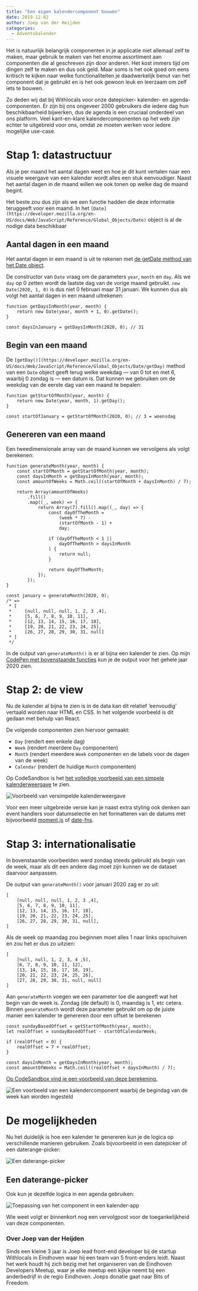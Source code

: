 ```yaml
---
title: "Een eigen kalendercomponent bouwen"
date: 2019-12-02
author: Joep van der Heijden
categories: 
  - Adventskalender
---
```

Het is natuurlijk belangrijk componenten in je applicatie niet allemaal zelf te maken, maar gebruik te maken van het enorme assortiment aan componenten die al geschreven zijn door anderen. Het kost immers tijd om dingen zelf te maken en dus ook geld. Maar soms is het ook goed om eens kritisch te kijken naar welke functionaliteiten je daadwerkelijk benut van het component dat je gebruikt en is het ook gewoon leuk en leerzaam om zelf iets te bouwen.

Zo deden wij dat bij Withlocals voor onze datepicker- kalender- en agenda-componenten. Er zijn bij ons ongeveer 2000 gebruikers die iedere dag hun beschikbaarheid bijwerken, dus de agenda is een cruciaal onderdeel van ons platform. Veel kant-en-klare kalendercomponenten op het web zijn echter te uitgebreid voor ons, omdat ze moeten werken voor iedere mogelijke use-case.

# Stap 1: datastructuur

Als je per maand het aantal dagen weet en hoe je dit kunt vertalen naar een visuele weergave van een kalender wordt alles een stuk eenvoudiger. Naast het aantal dagen in de maand willen we ook tonen op welke dag de maand begint.

Het beste zou dus zijn als we een functie hadden die deze informatie teruggeeft voor een maand. In het `[Date](https://developer.mozilla.org/en-US/docs/Web/JavaScript/Reference/Global_Objects/Date)` object is al de nodige data beschikbaar

## Aantal dagen in een maand

Het aantal dagen in een maand is uit te rekenen met [de getDate method van het Date object](https://developer.mozilla.org/en-US/docs/Web/JavaScript/Reference/Global_Objects/Date/getDate).

De constructor van `Date` vraag om de parameters `year`, `month` en `day`. Als we `day` op 0 zetten wordt de laatste dag van de vorige maand gebruikt. `new Date(2020, 1, 0)` is dus niet 0 februari maar 31 januari. We kunnen dus als volgt het aantal dagen in een maand uitrekenen:

```
function getDaysInMonth(year, month) {
    return new Date(year, month + 1, 0).getDate();
}

const daysInJanuary = getDaysInMonth(2020, 0); // 31
```

## Begin van een maand

De `[getDay()](https://developer.mozilla.org/en-US/docs/Web/JavaScript/Reference/Global_Objects/Date/getDay)` method van een `Date` object geeft terug welke weekdag — van 0 tot en met 6, waarbij 0 zondag is — een datum is. Dat kunnen we gebruiken om de weekdag van de eerste dag van een maand te bepalen:

```
function getStartOfMonth(year, month) {
    return new Date(year, month, 1).getDay();
}

const startOfJanuary = getStartOfMonth(2020, 0); // 3 = woensdag
```

## Genereren van een maand

Een tweedimensionale array van de maand kunnen we vervolgens als volgt berekenen:

```
function generateMonth(year, month) {
    const startOfMonth = getStartOfMonth(year, month);
    const daysInMonth = getDaysInMonth(year, month);
    const amountOfWeeks = Math.ceil((startOfMonth + daysInMonth) / 7);

    return Array(amountOfWeeks)
        .fill()
        .map((_, week) => {
            return Array(7).fill().map((_, day) => {
                const dayOfTheMonth = 
                    (week * 7) -
                    (startOfMonth - 1) +
                    day;

                if (dayOfTheMonth < 1 ||
                    dayOfTheMonth > daysInMonth
                ) {
                    return null;
                }

                return dayOfTheMonth;
            });
        });
}

const january = generateMonth(2020, 0);
/* =>
 * [
 *     [null, null, null, 1, 2, 3 ,4],
 *     [5, 6, 7, 8, 9, 10, 11],
 *     [12, 13, 14, 15, 16, 17, 18],
 *     [19, 20, 21, 22, 23, 24, 25],
 *     [26, 27, 28, 29, 30, 31, null]
 * ]
 */
```

In de output van `generateMonth()` is er al bijna een kalender te zien. Op mijn [CodePen met bovenstaande functies](https://codepen.io/klaasvaak/pen/pooYEGe?editors=0011) kun je de output voor het gehele jaar 2020 zien.

# Stap 2: de view

Nu de kalender al bijna te zien is in de data kan dit relatief ‘eenvoudig’ vertaald worden naar HTML en CSS. In het volgende voorbeeld is dit gedaan met behulp van React.

De volgende componenten zien hiervoor gemaakt:

* `Day` (rendert een enkele dag)
* `Week` (rendert meerdere `Day` componenten)
* `Month` (rendert meerdere `Week` componenten en de labels voor de dagen van de week)
* `Calendar` (rendert de huidige `Month` componenten)

Op CodeSandbox is het [het volledige voorbeeld van een simpele kalenderweergave](https://codesandbox.io/s/heuristic-mestorf-oxmtu) te zien.

![Voorbeeld van versimpelde kalenderweergave](https://fronteers.nl/_img/adventskalender/02-12-2019-1.png)



Voor een meer uitgebreide versie kan je naast extra styling ook denken aan event handlers voor datumselectie en het formatteren van de datums met bijvoorbeeld [moment.js](https://momentjs.com/) of [date-fns](https://date-fns.org/).

# Stap 3: internationalisatie

In bovenstaande voorbeelden werd zondag steeds gebruikt als begin van de week, maar als dit een andere dag moet zijn kunnen we de dataset daarvoor aanpassen.

De output van `generateMonth()` voor januari 2020 zag er zo uit:

```
[
    [null, null, null, 1, 2, 3 ,4],
    [5, 6, 7, 8, 9, 10, 11],
    [12, 13, 14, 15, 16, 17, 18],
    [19, 20, 21, 22, 23, 24, 25],
    [26, 27, 28, 29, 30, 31, null],
]
```

Als de week op maandag zou beginnen moet alles 1 naar links opschuiven en zou het er dus zo uitzien:

```
[
    [null, null, 1, 2, 3, 4 ,5],
    [6, 7, 8, 9, 10, 11, 12],
    [13, 14, 15, 16, 17, 18, 19],
    [20, 21, 22, 23, 24, 25, 26],
    [27, 28, 29, 30, 31, null, null]
]
```

Aan `generateMonth` voegen we een parameter toe die aangeeft wat het begin van de week is. Zondag (de default) is 0, maandag is 1, etc cetera. Binnen `generateMonth` wordt deze parameter gebruikt om op de juiste manier een kalender te genereren door een offset te berekenen

```
const sundayBasedOffset = getStartOfMonth(year, month);
let realOffset = sundayBasedOffset - startOfCalendarWeek;

if (realOffset < 0) {
    realOffset = 7 + realOffset;
}

const daysInMonth = getDaysInMonth(year, month);
const amountOfWeeks = Math.ceil((realOffset + daysInMonth) / 7);
```

[Op CodeSandbox vind je een voorbeeld van deze berekening.](https://codesandbox.io/s/vigorous-tesla-97y6s)

![Een voorbeeld van een kalendercomponent waarbij de begindag van de week kan worden ingesteld](https://fronteers.nl/_img/adventskalender/02-12-2019-2.png)



# De mogelijkheden

Nu het duidelijk is hoe een kalender te genereren kun je de logica op verschillende manieren gebruiken. Zoals bijvoorbeeld in een datepicker of een daterange-picker:

![Een daterange-picker](https://fronteers.nl/_img/adventskalender/02-12-2019-3.gif)

## Een daterange-picker

Ook kun je dezelfde logica in een agenda gebruiken:

![Toepassing van het component in een kalender-app](https://fronteers.nl/_img/adventskalender/02-12-2019-4.gif)



Wie weet volgt er binnenkort nog een vervolgpost voor de toegankelijkheid van deze componenten.

### Over Joep van der Heijden
<!-- <img src="/archief/_img/adventskalender/joep.jpeg" alt="Foto van joep" class="floating-portrait"> -->
Sinds een kleine 3 jaar is Joep lead front-end developer bij de startup Withlocals in Eindhoven waar hij een team van 5 front-enders leidt. Naast het werk houdt hij zich bezig met het organiseren van de Eindhoven Developers Meetup, waar je elke meetup een kijkje neemt bij een anderbedrijf in de regio Eindhoven.
Joeps donatie gaat naar Bits of Freedom.
